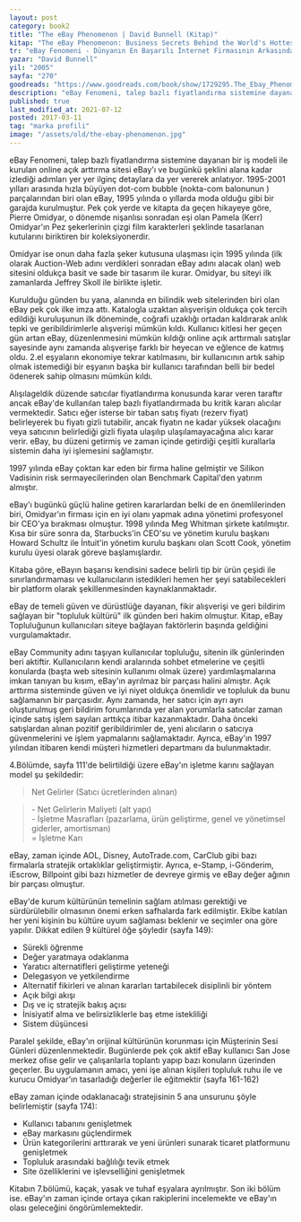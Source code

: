 ```yaml
---
layout: post  
category: book2  
title: "The eBay Phenomenon | David Bunnell (Kitap)"  
kitap: "The eBay Phenomenon: Business Secrets Behind the World's Hottest Internet Company"  
tr: "eBay Fenomeni - Dünyanın En Başarılı İnternet Firmasının Arkasındaki İş Sırları"  
yazar: "David Bunnell"  
yil: "2005"  
sayfa: "270"  
goodreads: "https://www.goodreads.com/book/show/1729295.The_Ebay_Phenomenon"
description: "eBay Fenomeni, talep bazlı fiyatlandırma sistemine dayanan bir iş modeline dayanan online açık arttırma sitesi ebay'i anlatıyor."
published: true
last_modified_at: 2021-07-12
posted: 2017-03-11
tag: "marka profili"
image: "/assets/old/the-ebay-phenomenon.jpg"
---
```


eBay Fenomeni, talep bazlı fiyatlandırma sistemine dayanan bir iş modeli ile kurulan online açık arttırma sitesi eBay'ı ve bugünkü şeklini alana kadar izlediği adımları yer yer ilginç detaylara da yer vererek anlatıyor. 1995-2001 yılları arasında hızla büyüyen dot-com bubble (nokta-com balonunun ) parçalarından biri olan eBay, 1995 yılında o yıllarda moda olduğu gibi bir garajda kurulmuştur. Pek çok yerde ve kitapta da geçen hikayeye göre, Pierre Omidyar, o dönemde nişanlısı sonradan eşi olan Pamela (Kerr) Omidyar'ın Pez şekerlerinin çizgi film karakterleri şeklinde tasarlanan kutularını biriktiren bir koleksiyonerdir.  
  
Omidyar ise onun daha fazla şeker kutusuna ulaşması için 1995 yılında (ilk olarak Auction-Web adını verdikleri sonradan eBay adını alacak olan) web sitesini oldukça basit ve sade bir tasarım ile kurar. Omidyar, bu siteyi ilk zamanlarda Jeffrey Skoll ile birlikte işletir.  
  
Kurulduğu günden bu yana, alanında en bilindik web sitelerinden biri olan eBay pek çok ilke imza attı. Katalogla uzaktan alışverişin oldukça çok tercih edildiği kuruluşunun ilk döneminde, coğrafi uzaklığı ortadan kaldırarak anlık tepki ve geribildirimlerle alışverişi mümkün kıldı. Kullanıcı kitlesi her geçen gün artan eBay, düzenlenmesini mümkün kıldığı online açık arttırmalı satışlar sayesinde aynı zamanda alışverişe farklı bir heyecan ve eğlence de katmış oldu. 2.el eşyaların ekonomiye tekrar katılmasını, bir kullanıcının artık sahip olmak istemediği bir eşyanın başka bir kullanıcı tarafından belli bir bedel ödenerek sahip olmasını mümkün kıldı.  
  
Alışılageldik düzende satıcılar fiyatlandırma konusunda karar veren taraftır ancak eBay'de kullanılan talep bazlı fiyatlandırmada bu kritik kararı alıcılar vermektedir. Satıcı eğer isterse bir taban satış fiyatı (rezerv fiyat) belirleyerek bu fiyatı gizli tutabilir, ancak fiyatın ne kadar yüksek olacağını veya satıcının belirlediği gizli fiyata ulaşılıp ulaşılamayacağına alıcı karar verir. eBay, bu düzeni getirmiş ve zaman içinde getirdiği çeşitli kurallarla sistemin daha iyi işlemesini sağlamıştır.  
  
1997 yılında eBay çoktan kar eden bir firma haline gelmiştir ve Silikon Vadisinin risk sermayecilerinden olan Benchmark Capital'den yatırım almıştır.  
  
eBay'ı bugünkü güçlü haline getiren kararlardan belki de en önemlilerinden biri, Omidyar'ın firması için en iyi olanı yapmak adına yönetimi profesyonel bir CEO'ya bırakması olmuştur. 1998 yılında Meg Whitman şirkete katılmıştır. Kısa bir süre sonra da, Starbucks'in CEO'su ve yönetim kurulu başkanı Howard Schultz ile İntuit'in yönetim kurulu başkanı olan Scott Cook, yönetim kurulu üyesi olarak göreve başlamışlardır.  
  
Kitaba göre, eBayın başarısı kendisini sadece belirli tip bir ürün çeşidi ile sınırlandırmaması ve kullanıcıların istedikleri hemen her şeyi satabilecekleri bir platform olarak şekillenmesinden kaynaklanmaktadır.  
  
eBay de temeli güven ve dürüstlüğe dayanan, fikir alışverişi ve geri bildirim sağlayan bir "topluluk kültürü" ilk günden beri hakim olmuştur. Kitap, eBay Topluluğunun kullanıcıları siteye bağlayan faktörlerin başında geldiğini vurgulamaktadır.  
  
eBay Community adını taşıyan kullanıcılar topluluğu, sitenin ilk günlerinden beri aktiftir. Kullanıcıların kendi aralarında sohbet etmelerine ve çeşitli konularda (başta web sitesinin kullanımı olmak üzere) yardımlaşmalarına imkan tanıyan bu kısım, eBay'ın ayrılmaz bir parçası halini almıştır. Açık arttırma sisteminde güven ve iyi niyet oldukça önemlidir ve topluluk da bunu sağlamanın bir parçasıdır. Aynı zamanda, her satıcı için ayrı ayrı oluşturulmuş geri bildirim forumlarında yer alan yorumlarla satıcılar zaman içinde satış işlem sayıları arttıkça itibar kazanmaktadır. Daha önceki satışlardan alınan pozitif geribildirimler de, yeni alıcıların o satıcıya güvenmelerini ve işlem yapmalarını sağlamaktadır. Ayrıca, eBay'ın 1997 yılından itibaren kendi müşteri hizmetleri departmanı da bulunmaktadır.  
  
4.Bölümde, sayfa 111'de belirtildiği üzere eBay'ın işletme karını sağlayan model şu şekildedir:  
  
> Net Gelirler (Satıcı ücretlerinden alınan)  
  
> \- Net Gelirlerin Maliyeti (alt yapı)  
> \- İşletme Masrafları (pazarlama, ürün geliştirme, genel ve yönetimsel giderler, amortisman)  
> \= İşletme Karı  
  
eBay, zaman içinde AOL, Disney, AutoTrade.com, CarClub gibi bazı firmalarla stratejik ortaklıklar geliştirmiştir. Ayrıca, e-Stamp, i-Gönderim, iEscrow, Billpoint gibi bazı hizmetler de devreye girmiş ve eBay değer ağının bir parçası olmuştur.  
  
eBay'de kurum kültürünün temelinin sağlam atılması gerektiği ve sürdürülebilir olmasının önemi erken safhalarda fark edilmiştir. Ekibe katılan her yeni kişinin bu kültüre uyum sağlaması beklenir ve seçimler ona göre yapılır. Dikkat edilen 9 kültürel öğe şöyledir (sayfa 149):  
- Sürekli öğrenme  
- Değer yaratmaya odaklanma  
- Yaratıcı alternatifleri geliştirme yeteneği  
- Delegasyon ve yetkilendirme  
- Alternatif fikirleri ve alınan kararları tartabilecek disiplinli bir yöntem  
- Açık bilgi akışı  
- Dış ve iç stratejik bakış açısı  
- İnisiyatif alma ve belirsizliklerle baş etme istekliliği  
- Sistem düşüncesi  
  
Paralel şekilde, eBay'ın orijinal kültürünün korunması için Müşterinin Sesi Günleri düzenlenmektedir. Bugünlerde pek çok aktif eBay kullanıcı San Jose merkez ofise gelir ve çalışanlarla toplantı yapıp bazı konuların üzerinden geçerler. Bu uygulamanın amacı, yeni işe alınan kişileri topluluk ruhu ile ve kurucu Omidyar'ın tasarladığı değerler ile eğitmektir (sayfa 161-162)  
  
eBay zaman içinde odaklanacağı stratejisinin 5 ana unsurunu şöyle belirlemiştir (sayfa 174):  
- Kullanıcı tabanını genişletmek  
- eBay markasını güçlendirmek  
- Ürün kategorilerini arttırarak ve yeni ürünleri sunarak ticaret platformunu genişletmek  
- Topluluk arasındaki bağlılığı tevik etmek  
- Site özelliklerini ve işlevselliğini genişletmek  
  
Kitabın 7.bölümü, kaçak, yasak ve tuhaf eşyalara ayrılmıştır. Son iki bölüm ise. eBay'ın zaman içinde ortaya çıkan rakiplerini incelemekte ve eBay'ın olası geleceğini öngörümlemektedir.  
  
  
